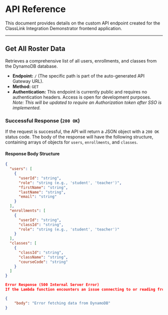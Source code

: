# API Reference

This document provides details on the custom API endpoint created for the ClassLink Integration Demonstrator frontend application.

---

## Get All Roster Data

Retrieves a comprehensive list of all users, enrollments, and classes from the DynamoDB database.

-   **Endpoint:** `/` (The specific path is part of the auto-generated API Gateway URL).
-   **Method:** `GET`
-   **Authentication:** This endpoint is currently public and requires no authentication headers. Access is open for development purposes. *Note: This will be updated to require an Authorization token after SSO is implemented.*

### Successful Response (`200 OK`)

If the request is successful, the API will return a JSON object with a `200 OK` status code. The body of the response will have the following structure, containing arrays of objects for `users`, `enrollments`, and `classes`.

#### Response Body Structure
```json
{
  "users": [
    {
      "userId": "string",
      "role": "string (e.g., 'student', 'teacher')",
      "firstName": "string",
      "lastName": "string",
      "email": "string"
    }
  ],
  "enrollments": [
    {
      "userId": "string",
      "classId": "string",
      "role": "string (e.g., 'student', 'teacher')"
    }
  ],
  "classes": [
    {
      "classId": "string",
      "className": "string",
      "courseCode": "string"
    }
  ]
}

Error Response (500 Internal Server Error)
If the Lambda function encounters an issue connecting to or reading from DynamoDB, it will return a 500 status code with a generic error message in the body.

{
    "body": "Error fetching data from DynamoDB"
}
